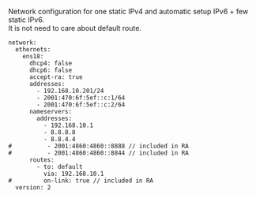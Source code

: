 
Network configuration for one static IPv4 and automatic setup IPv6 + few static IPv6.  
It is not need to care about default route.

```
network:
  ethernets:
    ens18:
      dhcp4: false
      dhcp6: false
      accept-ra: true
      addresses:
        - 192.168.10.201/24
        - 2001:470:6f:5ef::c:1/64
        - 2001:470:6f:5ef::c:2/64
      nameservers:
        addresses:
          - 192.168.10.1
          - 8.8.8.8
          - 8.8.4.4
#          - 2001:4860:4860::8888 // included in RA
#          - 2001:4860:4860::8844 // included in RA
      routes:
        - to: default
          via: 192.168.10.1
#         on-link: true // included in RA
  version: 2
```
